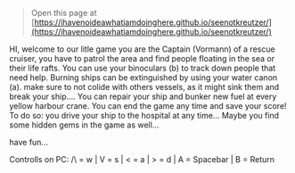  


> Open this page at [https://ihavenoideawhatiamdoinghere.github.io/seenotkreutzer/](https://ihavenoideawhatiamdoinghere.github.io/seenotkreutzer/)

HI, welcome to our litle game
you are the Captain (Vormann) of a rescue cruiser, you have to patrol the area and find people floating in the sea or their life rafts. 
You can use your binoculars (b) to track down people that need help. 
Burning ships can be extinguished by using your water canon (a). 
make sure to not colide with others vessels, as it might sink them and break your ship.... You can repair your ship and bunker new fuel at every yellow harbour crane.
You can end the game any time and save your score! To do so: you drive your ship to the hospital at any time... 
Maybe you find some hidden gems in the game as well... 

have fun...

Controlls on PC: 
/\ = w | V = s | < = a | > = d | A = Spacebar | B = Return

